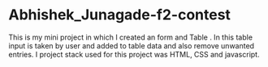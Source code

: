 # Abhishek_Junagade-f2-contest
This is my mini project in which I created an form and Table . In this table input is taken by user and added to table data and also remove unwanted entries. I project stack used for this project was HTML, CSS and javascript.  
